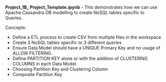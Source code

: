 **Project_1B_ Project_Template.ipynb** - This demonstrates how we can use Apache Cassandra DB modelling to create NoSQL tables specific to Queries.

Concepts:

- Define a ETL process to create CSV from multiple files in the workspace
- Create 3 NoSQL tables specific to 3 different queries
- Ensure Data Model should have a UNIQUE Primary Key and no usage of ALLOW FILTERING.
- Define PARTITION KEY alone or with the addition of CLUSTERING COLUMNS in each Data Model.
- Choosing Partition Key and Clustering Column
- Composite Partition Key
